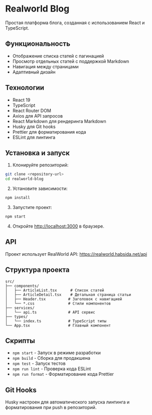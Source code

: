 # Realworld Blog

Простая платформа блога, созданная с использованием React и TypeScript.

## Функциональность

- Отображение списка статей с пагинацией
- Просмотр отдельных статей с поддержкой Markdown
- Навигация между страницами
- Адаптивный дизайн

## Технологии

- React 19
- TypeScript
- React Router DOM
- Axios для API запросов
- React Markdown для рендеринга Markdown
- Husky для Git hooks
- Prettier для форматирования кода
- ESLint для линтинга

## Установка и запуск

1. Клонируйте репозиторий:

```bash
git clone <repository-url>
cd realworld-blog
```

2. Установите зависимости:

```bash
npm install
```

3. Запустите проект:

```bash
npm start
```

4. Откройте [http://localhost:3000](http://localhost:3000) в браузере.

## API

Проект использует RealWorld API: https://realworld.habsida.net/api

## Структура проекта

```
src/
├── components/
│   ├── ArticleList.tsx      # Список статей
│   ├── ArticleDetail.tsx    # Детальная страница статьи
│   ├── Header.tsx          # Заголовок с навигацией
│   └── *.css               # Стили компонентов
├── services/
│   └── api.ts              # API сервис
├── types/
│   └── index.ts            # TypeScript типы
└── App.tsx                 # Главный компонент
```

## Скрипты

- `npm start` - Запуск в режиме разработки
- `npm build` - Сборка для продакшена
- `npm test` - Запуск тестов
- `npm run lint` - Проверка кода ESLint
- `npm run format` - Форматирование кода Prettier

## Git Hooks

Husky настроен для автоматического запуска линтинга и форматирования при push в репозиторий.
